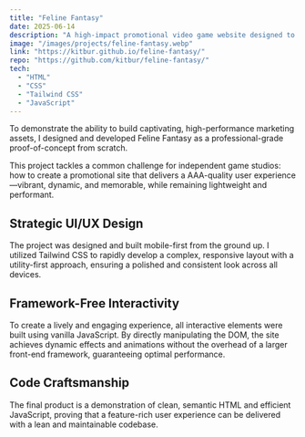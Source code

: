```yaml
---
title: "Feline Fantasy"
date: 2025-06-14
description: "A high-impact promotional video game website designed to captivate a target audience and build significant pre-launch excitement."
image: "/images/projects/feline-fantasy.webp" 
link: "https://kitbur.github.io/feline-fantasy/" 
repo: "https://github.com/kitbur/feline-fantasy/" 
tech:
  - "HTML"
  - "CSS"
  - "Tailwind CSS"
  - "JavaScript"
---
```


To demonstrate the ability to build captivating, high-performance marketing assets, I designed and developed Feline Fantasy as a professional-grade proof-of-concept from scratch.

This project tackles a common challenge for independent game studios: how to create a promotional site that delivers a AAA-quality user experience—vibrant, dynamic, and memorable, while remaining lightweight and performant.

## Strategic UI/UX Design

The project was designed and built mobile-first from the ground up. I utilized Tailwind CSS to rapidly develop a complex, responsive layout with a utility-first approach, ensuring a polished and consistent look across all devices.

## Framework-Free Interactivity

To create a lively and engaging experience, all interactive elements were built using vanilla JavaScript. By directly manipulating the DOM, the site achieves dynamic effects and animations without the overhead of a larger front-end framework, guaranteeing optimal performance.

## Code Craftsmanship

The final product is a demonstration of clean, semantic HTML and efficient JavaScript, proving that a feature-rich user experience can be delivered with a lean and maintainable codebase.
